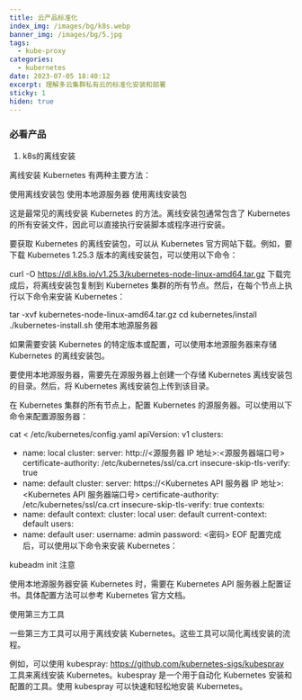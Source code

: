 ```yaml
---
title: 云产品标准化
index_img: /images/bg/k8s.webp
banner_img: /images/bg/5.jpg
tags:
  - kube-proxy
categories:
  - kubernetes
date: 2023-07-05 18:40:12
excerpt: 理解多云集群私有云的标准化安装和部署
sticky: 1
hiden: true
---
```


### 必看产品

1. k8s的离线安装

离线安装 Kubernetes 有两种主要方法：

使用离线安装包
使用本地源服务器
使用离线安装包

这是最常见的离线安装 Kubernetes 的方法。离线安装包通常包含了 Kubernetes 的所有安装文件，因此可以直接执行安装脚本或程序进行安装。

要获取 Kubernetes 的离线安装包，可以从 Kubernetes 官方网站下载。例如，要下载 Kubernetes 1.25.3 版本的离线安装包，可以使用以下命令：

curl -O https://dl.k8s.io/v1.25.3/kubernetes-node-linux-amd64.tar.gz
下载完成后，将离线安装包复制到 Kubernetes 集群的所有节点。然后，在每个节点上执行以下命令来安装 Kubernetes：

tar -xvf kubernetes-node-linux-amd64.tar.gz
cd kubernetes/install
./kubernetes-install.sh
使用本地源服务器

如果需要安装 Kubernetes 的特定版本或配置，可以使用本地源服务器来存储 Kubernetes 的离线安装包。

要使用本地源服务器，需要先在源服务器上创建一个存储 Kubernetes 离线安装包的目录。然后，将 Kubernetes 离线安装包上传到该目录。

在 Kubernetes 集群的所有节点上，配置 Kubernetes 的源服务器。可以使用以下命令来配置源服务器：

cat <<EOF > /etc/kubernetes/config.yaml
apiVersion: v1
clusters:
- name: local
  cluster:
    server: http://<源服务器 IP 地址>:<源服务器端口号>
    certificate-authority: /etc/kubernetes/ssl/ca.crt
    insecure-skip-tls-verify: true
- name: default
  cluster:
    server: https://<Kubernetes API 服务器 IP 地址>:<Kubernetes API 服务器端口号>
    certificate-authority: /etc/kubernetes/ssl/ca.crt
    insecure-skip-tls-verify: true
contexts:
- name: default
  context:
    cluster: local
    user: default
current-context: default
users:
- name: default
  user:
    username: admin
    password: <密码>
EOF
配置完成后，可以使用以下命令来安装 Kubernetes：

kubeadm init
注意

使用本地源服务器安装 Kubernetes 时，需要在 Kubernetes API 服务器上配置证书。具体配置方法可以参考 Kubernetes 官方文档。

使用第三方工具

一些第三方工具可以用于离线安装 Kubernetes。这些工具可以简化离线安装的流程。

例如，可以使用 kubespray: https://github.com/kubernetes-sigs/kubespray 工具来离线安装 Kubernetes。kubespray 是一个用于自动化 Kubernetes 安装和配置的工具。使用 kubespray 可以快速和轻松地安装 Kubernetes。